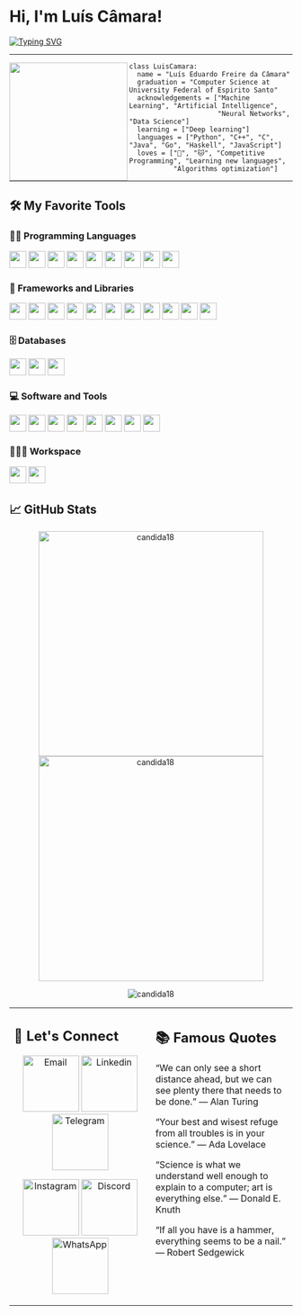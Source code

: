 # Hi, I'm Luís Câmara!
 <!--<img src="https://komarev.com/ghpvc/?username=I-am-vishalmaurya&label=Profile%20Views&color=0e75b6&style=flat" align='right' alt="vishalmaurya" />-->

<a></a>
<!-- Typing SVG by DenverCoder1 - https://github.com/DenverCoder1/readme-typing-svg -->
<a href="https://git.io/typing-svg"><img src="https://readme-typing-svg.demolab.com?font=Fira+Code&pause=1000&width=800&lines=Welcome+to+my+profile+!+%F0%9F%8E%89;I'm+a+computer+science+student+%F0%9F%96%A5%EF%B8%8F%2C;I'm+a+competitive+programmer+%F0%9F%A4%93%2C;I'm+working+on+a+Deep+Learning+based+project+%F0%9F%A4%96%2C;I+%E2%9D%A4%EF%B8%8F+Python+%F0%9F%90%8D;And+C-like+languages+%F0%9F%90%82." alt="Typing SVG" /></a>
<hr>
<img align="left" width="210" src="https://media.tenor.com/YUzRkMOL-3EAAAAC/programming-computer-frog.gif"/>

```python3
class LuisCamara:
  name = "Luís Eduardo Freire da Câmara"
  graduation = "Computer Science at University Federal of Espirito Santo"
  acknowledgements = ["Machine Learning", "Artificial Intelligence", 
                      "Neural Networks", "Data Science"]
  learning = ["Deep learning"]
  languages = ["Python", "C++", "C", "Java", "Go", "Haskell", "JavaScript"]
  loves = ["🐶", "🐱", "Competitive Programming", "Learning new languages", 
           "Algorithms optimization"]
```
<hr>


## 🛠️ My Favorite Tools

### 👨‍💻 Programming Languages

<p>
<code><img height="30" src="https://cdn.jsdelivr.net/gh/devicons/devicon/icons/python/python-original.svg"></code>
<code><img height="30" src="https://cdn.jsdelivr.net/gh/devicons/devicon/icons/cplusplus/cplusplus-original.svg"></code>
<code><img height="30" src="https://cdn.jsdelivr.net/gh/devicons/devicon/icons/c/c-original.svg"></code>
<code><img height="30" src="https://cdn.jsdelivr.net/gh/devicons/devicon/icons/java/java-original.svg"></code>
<code><img height="30" src="https://cdn.jsdelivr.net/gh/devicons/devicon/icons/go/go-original.svg"></code>
<code><img height="30" width="30" src="https://cdn.jsdelivr.net/gh/devicons/devicon/icons/kotlin/kotlin-original.svg"></code>
<code><img height="30" width="30" src="https://cdn.jsdelivr.net/gh/devicons/devicon/icons/haskell/haskell-original.svg"></code>
<code><img height="30" src="https://cdn.jsdelivr.net/gh/devicons/devicon/icons/javascript/javascript-original.svg"></code>
<code><img height="30" width="30" src="https://cdn.jsdelivr.net/gh/devicons/devicon/icons/r/r-original.svg"</code>
</code>
</p>

### 🧰 Frameworks and Libraries

<p>
  <code><img height="30" src="https://cdn.jsdelivr.net/gh/devicons/devicon/icons/pytorch/pytorch-original.svg"></code>
  <code><img height="30" src="https://cdn.jsdelivr.net/gh/devicons/devicon/icons/tensorflow/tensorflow-original.svg"></code>
  <code><img height="30" src="https://cdn.jsdelivr.net/gh/devicons/devicon/icons/numpy/numpy-original.svg"></code>
  <code><img height="30" src="https://cdn.jsdelivr.net/gh/devicons/devicon/icons/pandas/pandas-original.svg"></code>
  <code><img height="30" src="https://cdn.jsdelivr.net/gh/devicons/devicon/icons/selenium/selenium-original.svg"></code>
  <code><img height="30" width="30" src="https://cdn.jsdelivr.net/gh/devicons/devicon/icons/flask/flask-original.svg"></code>
  <code><img height="30" src="https://cdn.jsdelivr.net/gh/devicons/devicon/icons/django/django-plain.svg"></code>
  <code><img height="30" src="https://cdn.jsdelivr.net/gh/devicons/devicon/icons/gcc/gcc-original.svg"></code>
  <code><img height="30" width="30" src="https://cdn.jsdelivr.net/gh/devicons/devicon/icons/android/android-original.svg"></code>
  <code><img height="30" width="30" src="https://cdn.jsdelivr.net/gh/devicons/devicon/icons/bootstrap/bootstrap-original.svg"></code>
  <code><img height="30" width="30" src="https://cdn.jsdelivr.net/npm/simple-icons@3.13.0/icons/apachekafka.svg"</code>
</code>
</p>

### 🗄️ Databases

<p>
  <code><img height="30" src="https://cdn.jsdelivr.net/gh/devicons/devicon/icons/mysql/mysql-original.svg"></code>
  <code><img height="30" src="https://cdn.jsdelivr.net/gh/devicons/devicon/icons/postgresql/postgresql-plain.svg"></code>
  <code><img height="30" src="https://cdn.jsdelivr.net/gh/devicons/devicon/icons/sqlite/sqlite-original.svg"></code>
</code>
</p>

### 💻 Software and Tools

<p>
    <code><img height="30" src="https://cdn.jsdelivr.net/gh/devicons/devicon/icons/anaconda/anaconda-original.svg"></code>
  <code><img height="30" src="https://cdn.jsdelivr.net/gh/devicons/devicon/icons/jupyter/jupyter-original.svg"></code>
  <code><img height="30" width="30" src="https://cdn.jsdelivr.net/gh/devicons/devicon/icons/androidstudio/androidstudio-original.svg"></code>
  <code><img height="30" src="https://cdn.jsdelivr.net/gh/devicons/devicon/icons/intellij/intellij-plain.svg"></code>
  <code><img height="30" src="https://cdn.jsdelivr.net/gh/devicons/devicon/icons/vscode/vscode-original.svg"></code>
  <code><img height="30" src="https://cdn.jsdelivr.net/gh/devicons/devicon/icons/selenium/selenium-original.svg"></code>
  <code><img height="30" width="30" src="https://colab.research.google.com/img/colab_favicon_256px.png"></code>
  <code><img height="30" src="https://cdn.jsdelivr.net/gh/devicons/devicon/icons/kaggle/kaggle-original.svg"></code>
</code>
</p>

### 👨🏽‍💻 Workspace
<p>
    <code><img height="30" src="https://cdn.jsdelivr.net/gh/devicons/devicon/icons/windows8/windows8-original.svg"></code>
    <code><img height="30" src="https://cdn.jsdelivr.net/gh/devicons/devicon/icons/linux/linux-original.svg"></code>
</code>
</p>


## 📈 GitHub Stats


<p align="center"><img width="400" src="https://github-readme-stats.vercel.app/api?username=LuisEduardoF&show_icons=true&theme=algolia&layout=compact" alt="candida18"  /> <img width="400" src="https://github-readme-streak-stats.herokuapp.com/?user=LuisEduardoF&theme=algolia" alt="candida18"  /></p> <p align="center"><img src="https://github-readme-stats.vercel.app/api/top-langs/?username=LuisEduardoF&theme=algolia&layout=compact" alt="candida18"  /></p>




<table style="border: none">
  <tr>
  <td width="50%" valign="top">

## 🤝 Let's Connect
<p align="center">
 <a href="mailto: luisefcamara@gmail.com"><img width="100" heigth="100" src="https://cdn0.iconfinder.com/data/icons/picons-social/57/67-gmail-256.png" alt="Email"/></a>
 <a href="https://www.linkedin.com/in/luís-câmara-8576b3289/"><img width="100" heigth="100" src="https://cdn1.iconfinder.com/data/icons/social-media-rounded-corners/512/Rounded_Linkedin2_svg-512.png" alt="Linkedin"/></a>
 <a href="https://telegram.me/Duduek"><img width="100" heigth="100" src="https://cdn0.iconfinder.com/data/icons/phosphor-fill-vol-4/256/telegram-logo-fill-256.png" alt="Telegram"/></a>
</p>
<p align="center">
<a href="https://www.instagram.com/dudu.cmara/"><img width="100" heigth="100" src="https://cdn4.iconfinder.com/data/icons/picons-social/57/38-instagram-2-256.png" alt="Instagram"/></a>
<a href="https://discordapp.com/users/382650860766756876"><img width="100" heigth="100" src="https://cdn0.iconfinder.com/data/icons/font-awesome-brands-vol-1/640/discord-256.png" alt="Discord"/></a>
<a href="https://api.whatsapp.com/send?phone=5527999170456"><img width="100" heigth="100" src="https://cdn4.iconfinder.com/data/icons/picons-social/57/23-whatsapp-2-256.png" alt="WhatsApp"/></a>
</p>
  </td>
  <td width="50%" valign="top">

## 📚 Famous Quotes

<p> “We can only see a short distance ahead, but we can see plenty there that needs to be done.” ― Alan Turing </p>
<p> “Your best and wisest refuge from all troubles is in your science.” ― Ada Lovelace </p>
<p> “Science is what we understand well enough to explain to a computer; art is everything else.” ― Donald E. Knuth </p>
<p> “If all you have is a hammer, everything seems to be a nail.” ― Robert Sedgewick </p>
   </td> 
  </tr>
</table>
